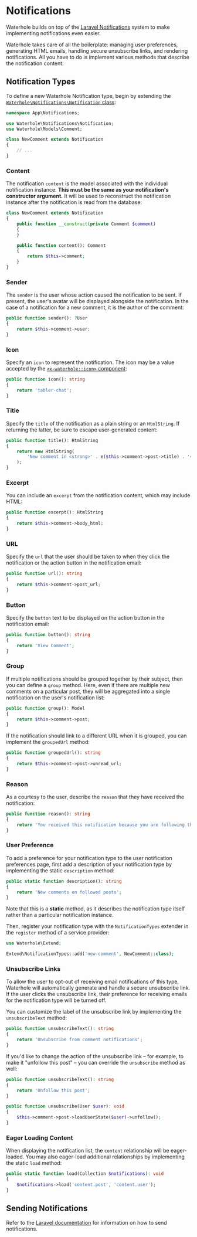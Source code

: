 # Notifications

Waterhole builds on top of the [Laravel Notifications](https://laravel.com/docs/10.x/notifications) system to make implementing notifications even easier.

Waterhole takes care of all the boilerplate: managing user preferences, generating HTML emails, handling secure unsubscribe links, and rendering notifications. All you have to do is implement various methods that describe the notification content.

## Notification Types

To define a new Waterhole Notification type, begin by extending the [`Waterhole\Notifications\Notification` class](reference://Waterhole/Notifications/Notification.html):

```php
namespace App\Notifications;

use Waterhole\Notifications\Notification;
use Waterhole\Models\Comment;

class NewComment extends Notification
{
    // ...
}
```

### Content

The notification `content` is the model associated with the individual notification instance. **This must be the same as your notification's constructor argument.** It will be used to reconstruct the notification instance after the notification is read from the database:

```php
class NewComment extends Notification
{
    public function __construct(private Comment $comment)
    {
    }

    public function content(): Comment
    {
        return $this->comment;
    }
}
```

### Sender

The `sender` is the user whose action caused the notification to be sent. If present, the user's avatar will be displayed alongside the notification. In the case of a notification for a new comment, it is the author of the comment:

```php
public function sender(): ?User
{
    return $this->comment->user;
}
```

### Icon

Specify an `icon` to represent the notification. The icon may be a value accepted by the [`<x-waterhole::icon>` component](./design/icons.md#icon-component):

```php
public function icon(): string
{
    return 'tabler-chat';
}
```

### Title

Specify the `title` of the notification as a plain string or an `HtmlString`. If returning the latter, be sure to escape user-generated content:

```php
public function title(): HtmlString
{
    return new HtmlString(
        'New comment in <strong>' . e($this->comment->post->title) . '</strong>'
    );
}
```

### Excerpt

You can include an `excerpt` from the notification content, which may include HTML:

```php
public function excerpt(): HtmlString
{
    return $this->comment->body_html;
}
```

### URL

Specify the `url` that the user should be taken to when they click the notification or the action button in the notification email:

```php
public function url(): string
{
    return $this->comment->post_url;
}
```

### Button

Specify the `button` text to be displayed on the action button in the notification email:

```php
public function button(): string
{
    return 'View Comment';
}
```

### Group

If multiple notifications should be grouped together by their subject, then you can define a `group` method. Here, even if there are multiple new comments on a particular post, they will be aggregated into a single notification on the user's notification list:

```php
public function group(): Model
{
    return $this->comment->post;
}
```

If the notification should link to a different URL when it is grouped, you can implement the `groupedUrl` method:

```php
public function groupedUrl(): string
{
    return $this->comment->post->unread_url;
}
```

### Reason

As a courtesy to the user, describe the `reason` that they have received the notification:

```php
public function reason(): string
{
    return 'You received this notification because you are following this post.';
}
```

### User Preference

To add a preference for your notification type to the user notification preferences page, first add a description of your notification type by implementing the static `description` method:

```php
public static function description(): string
{
    return 'New comments on followed posts';
}
```

Note that this is a **static** method, as it describes the notification type itself rather than a particular notification instance.

Then, register your notification type with the `NotificationTypes` extender in the `register` method of a service provider:

```php
use Waterhole\Extend;

Extend\NotificationTypes::add('new-comment', NewComment::class);
```

### Unsubscribe Links

To allow the user to opt-out of receiving email notifications of this type, Waterhole will automatically generate and handle a secure unsubscribe link. If the user clicks the unsubscribe link, their preference for receiving emails for the notification type will be turned off.

You can customize the label of the unsubscribe link by implementing the `unsubscribeText` method:

```php
public function unsubscribeText(): string
{
    return 'Unsubscribe from comment notifications';
}
```

If you'd like to change the action of the unsubscribe link – for example, to make it "unfollow this post" – you can override the `unsubscribe` method as well:

```php
public function unsubscribeText(): string
{
    return 'Unfollow this post';
}

public function unsubscribe(User $user): void
{
    $this->comment->post->loadUserState($user)->unfollow();
}
```

### Eager Loading Content

When displaying the notification list, the `content` relationship will be eager-loaded. You may also eager-load additional relationships by implementing the static `load` method:

```php
public static function load(Collection $notifications): void
{
    $notifications->load('content.post', 'content.user');
}
```

## Sending Notifications

Refer to the [Laravel documentation](https://laravel.com/docs/10.x/notifications#sending-notifications) for information on how to send notifications.
